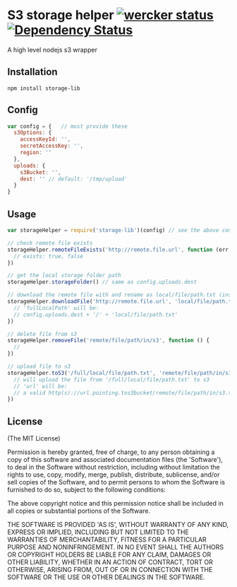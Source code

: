# S3 storage helper  [![wercker status](https://app.wercker.com/status/a891080ef23f64251eb729d499efbb46/s/master "wercker status")](https://app.wercker.com/project/byKey/a891080ef23f64251eb729d499efbb46)   [![Dependency Status](https://gemnasium.com/badges/github.com/axnux/storage-lib.svg)](https://gemnasium.com/github.com/axnux/storage-lib)  
A high level nodejs s3 wrapper



## Installation
```shell
npm install storage-lib
```


## Config
```js
var config = {   // must provide these
  s3Options: {
    accessKeyId: '',
    secretAccessKey: '',
    region: ''
  },
  uploads: {
    s3Bucket: '',
    dest: '' // default: '/tmp/upload'
  }
}
```


## Usage
```js
var storageHelper = require('storage-lib')(config) // see the above config

// check remote file exists
storageHelper.remoteFileExists('http://remote.file.url', function (err, exists) {
  // exists: true, false
})

// get the local storage folder path
storageHelper.storageFolder() // same as config.uploads.dest

// download the remote file with and rename as local/file/path.txt (inside the folder  storageHelper.storageFolder())
storageHelper.downloadFile('http://remote.file.url', 'local/file/path.txt', function (err, fullLocalPath) {
  // 'fullLocalPath' will be:
  // config.uploads.dest + '/' + 'local/file/path.txt'
})

// delete file from s3
storageHelper.removeFile('remote/file/path/in/s3', function () {
  //
})

// upload file to s3
storageHelper.toS3('/full/local/file/path.txt', 'remote/file/path/in/s3.txt', function (err, url) {
  // will upload the file from '/full/local/file/path.txt' to s3
  // 'url' will be:
  // a valid http(s)://url.pointing.tos3bucket/remote/file/path/in/s3.txt
})

```



## License
(The MIT License)

Permission is hereby granted, free of charge, to any person obtaining
a copy of this software and associated documentation files (the
'Software'), to deal in the Software without restriction, including
without limitation the rights to use, copy, modify, merge, publish,
distribute, sublicense, and/or sell copies of the Software, and to
permit persons to whom the Software is furnished to do so, subject to
the following conditions:

The above copyright notice and this permission notice shall be
included in all copies or substantial portions of the Software.

THE SOFTWARE IS PROVIDED 'AS IS', WITHOUT WARRANTY OF ANY KIND,
EXPRESS OR IMPLIED, INCLUDING BUT NOT LIMITED TO THE WARRANTIES OF
MERCHANTABILITY, FITNESS FOR A PARTICULAR PURPOSE AND NONINFRINGEMENT.
IN NO EVENT SHALL THE AUTHORS OR COPYRIGHT HOLDERS BE LIABLE FOR ANY
CLAIM, DAMAGES OR OTHER LIABILITY, WHETHER IN AN ACTION OF CONTRACT,
TORT OR OTHERWISE, ARISING FROM, OUT OF OR IN CONNECTION WITH THE
SOFTWARE OR THE USE OR OTHER DEALINGS IN THE SOFTWARE.
